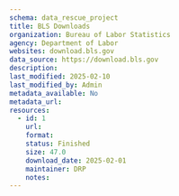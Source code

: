 ```yaml
---
schema: data_rescue_project 
title: BLS Downloads
organization: Bureau of Labor Statistics
agency: Department of Labor
websites: download.bls.gov
data_source: https://download.bls.gov
description: 
last_modified: 2025-02-10
last_modified_by: Admin
metadata_available: No
metadata_url: 
resources:
  - id: 1
    url: 
    format: 
    status: Finished
    size: 47.0
    download_date: 2025-02-01
    maintainer: DRP
    notes: 
---
```

